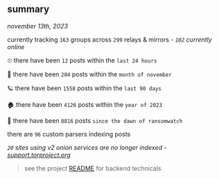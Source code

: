 
## summary
_november 13th, 2023_

currently tracking `163` groups across `299` relays & mirrors - _`102` currently online_

⏲ there have been `12` posts within the `last 24 hours`

🦈 there have been `204` posts within the `month of november`

🪐 there have been `1558` posts within the `last 90 days`

🏚 there have been `4126` posts within the `year of 2023`

🦕 there have been `8816` posts `since the dawn of ransomwatch`

there are `96` custom parsers indexing posts

_`20` sites using v2 onion services are no longer indexed - [support.torproject.org](https://support.torproject.org/onionservices/v2-deprecation/)_

> see the project [README](https://github.com/joshhighet/ransomwatch#ransomwatch--) for backend technicals
